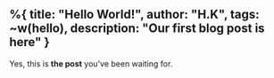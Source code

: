 %{ title: "Hello World!",
    author: "H.K",
    tags: ~w(hello),
    description: "Our first blog post is here"
}
---
Yes, this is **the post** you've been waiting for.